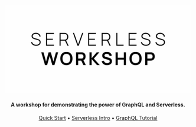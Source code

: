 <p align="center">
  <img src="./resources/logo.jpg" />
</p>

<h4 align="center">A workshop for demonstrating the power of GraphQL and Serverless.</h4>

<p align="center">
  <a href="#introduction?id=tldr">Quick Start</a> •
  <a href="#serverless-concepts">Serverless Intro</a> •
  <a href="#graphql-concepts">GraphQL Tutorial</a>
</p>
